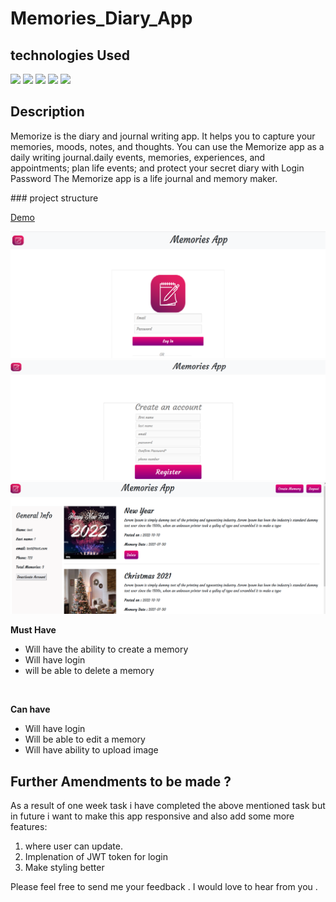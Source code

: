 # Memories_Diary_App

## technologies Used 
 <img src = "https://img.shields.io/badge/NODEJS-6aa84f?style=for-the-badge&logo=Node.js&logoColor=white">   <img src = "https://img.shields.io/badge/CSS3-1572B6?style=for-the-badge&logo=css3&logoColor=white"> <img src = "https://img.shields.io/badge/ReactJs-61DAFB?style=for-the-badge&logo=react&logoColor=black">  <img src = "https://img.shields.io/badge/MongoDB-eeeeee?style=for-the-badge&logo=MongoDB&MongoDB=black">  <img src = "https://img.shields.io/badge/Express-1572B6?style=for-the-badge&logo=Express&Color=black">
 <br/>

## Description
<p>Memorize is the  diary and journal writing app. It helps you to capture your memories, moods, notes, and thoughts. You can use the Memorize app as a daily writing journal.daily events, memories, experiences, and appointments; plan life events; and protect your secret diary with Login Password The Memorize app is a life journal and memory maker.</p>
### project structure

<a href ="https://immense-stream-94585.herokuapp.com/">Demo</a>
<br/>

<img  src='Images/login.jpg.png' >
<img  src='Images/signup.jpg.png' >
<img  src='Images/HomePage.jpg.png' >



<b>Must Have</b>
- Will have the ability to create a memory
- Will have login
- will be able to delete a memory 
<br/>

<b>Can have</b>
- Will have login
- Will be able to edit a memory 
- Will have ability to upload image
## Further Amendments to be made ?

As a result of one week task i have completed the above mentioned task but in future i want to make this app responsive and also add some more features:

1. where user can update.
2. Implenation of JWT token for login 
3. Make styling better

Please feel free to send me your feedback . I would love to hear from you . 

